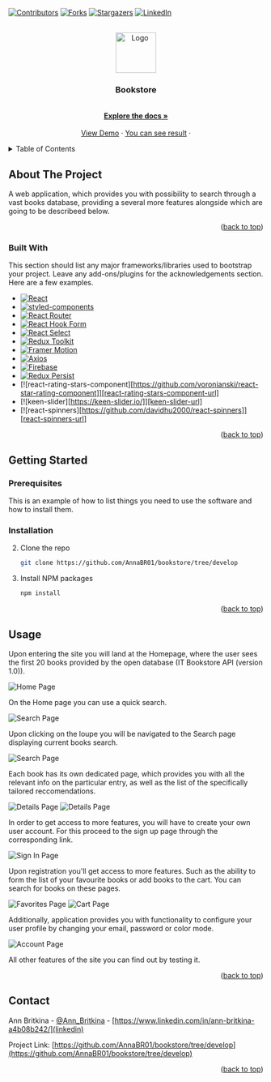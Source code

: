 [![Contributors][contributors-shield]][contributors-url]
[![Forks][forks-shield]][forks-url]
[![Stargazers][stars-shield]][stars-url]
[![LinkedIn][linkedin-shield]][linkedin-url]

<br />
<div align="center">
  <a href="https://github.com/AnnaBR01/bookstore/tree/develop">
    <img src="images/logo.png" alt="Logo" width="80" height="80">
  </a>

  <h3 align="center">Bookstore</h3>

  <p align="center">
       <br />
    <a href="https://github.com/AnnaBR01/bookstore/tree/develop"><strong>Explore the docs »</strong></a>
    <br />
    <br />
    <a href="https://github.com/AnnaBR01/bookstore/tree/develop">View Demo</a>
    ·
    <a href="https://annabr01.github.io/bookstore/">You can see result</a>
    ·

  </p>
</div>

<details>
  <summary>Table of Contents</summary>
  <ol>
    <li>
      <a href="#about-the-project">About The Project</a>
      <ul>
        <li><a href="#built-with">Built With</a></li>
      </ul>
    </li>
    <li>
      <a href="#getting-started">Getting Started</a>
      <ul>
        <li><a href="#prerequisites">Prerequisites</a></li>
        <li><a href="#installation">Installation</a></li>
      </ul>
    </li>
    <li><a href="#usage">Usage</a></li>
    <li><a href="#contact">Contact</a></li>
  </ol>
</details>

## About The Project

A web application, which provides you with possibility to search through a vast books database, providing a several more features alongside which are going to be describeed below.

<p align="right">(<a href="#readme-top">back to top</a>)</p>

### Built With

This section should list any major frameworks/libraries used to bootstrap your project. Leave any add-ons/plugins for the acknowledgements section. Here are a few examples.

- [![React][react.js]][react-url]
- [![styled-components][styled-components]][styled-components-url]
- [![React Router][reactrouter.com]][react-router-url]
- [![React Hook Form][react-hook-form.com]][react-hook-form-url]
- [![React Select][react-select.com]][react-select-url]
- [![Redux Toolkit][redux-toolkit.js.org]][redux-url]
- [![Framer Motion][framer.com]][framer-url]
- [![Axios][axios-http.com]][axios-url]
- [![Firebase][firebase.google.com]][firebase-url]
- [![Redux Persist][github.com/rt2zz/redux-persist]][persist-url]
- [![react-rating-stars-component][https://github.com/voronianski/react-star-rating-component]][react-rating-stars-component-url]
- [![keen-slider][https://keen-slider.io/]][keen-slider-url]
- [![react-spinners][https://github.com/davidhu2000/react-spinners]][react-spinners-url]

<p align="right">(<a href="#readme-top">back to top</a>)</p>

## Getting Started

### Prerequisites

This is an example of how to list things you need to use the software and how to install them.

### Installation

2. Clone the repo
   ```sh
   git clone https://github.com/AnnaBR01/bookstore/tree/develop
   ```
3. Install NPM packages
   ```sh
   npm install
   ```
   <p align="right">(<a href="#readme-top">back to top</a>)</p>

<!-- USAGE EXAMPLES -->

## Usage

Upon entering the site you will land at the Homepage, where the user sees the first 20 books provided by the open database (IT Bookstore API (version 1.0)).

<img src="images/home-page.PNG" alt="Home Page">

On the Home page you can use a quick search.

<img src="images/quick-search.PNG" alt="Search Page">

Upon clicking on the loupe you will be navigated to the Search page displaying current books search.

<img src="images/search-page.PNG" alt="Search Page">

Each book has its own dedicated page, which provides you with all the relevant info on the particular entry, as well as the list of the specifically tailored reccomendations.

<img src="images/details-page-1.PNG" alt="Details Page">
<img src="images/details-page-2.PNG" alt="Details Page">

In order to get access to more features, you will have to create your own user account. For this proceed to the sign up page through the corresponding link.

<img src="images/sign-in-page.PNG" alt="Sign In Page">

Upon registration you'll get access to more features. Such as the ability to form the list of your favourite books or add books to the cart. You can search for books on these pages.

<img src="images/favorites-page.PNG" alt="Favorites Page">
<img src="images/cart-page.PNG" alt="Cart Page">

Additionally, application provides you with functionality to configure your user profile by changing your email, password or color mode.

<img src="images/account-page.PNG" alt="Account Page">

All other features of the site you can find out by testing it.

<p align="right">(<a href="#readme-top">back to top</a>)</p>

## Contact

Ann Britkina - [@Ann_Britkina](telegram) - [https://www.linkedin.com/in/ann-britkina-a4b08b242/](linkedin)

Project Link: [https://github.com/AnnaBR01/bookstore/tree/develop](https://github.com/AnnaBR01/bookstore/tree/develop)

<p align="right">(<a href="#readme-top">back to top</a>)</p>

[contributors-shield]: https://img.shields.io/github/contributors/AnnaBR01/bookstore.svg?style=for-the-badge
[contributors-url]: https://github.com/AnnaBR01/bookstore/graphs/contributors
[forks-shield]: https://img.shields.io/github/forks/AnnaBR01/bookstore.svg?style=for-the-badge
[forks-url]: https://github.com/AnnaBR01/bookstore/network/members
[stars-shield]: https://img.shields.io/github/stars/AnnaBR01/bookstore.svg?style=for-the-badge
[stars-url]: https://github.com/AnnaBR01/bookstore/stargazers
[linkedin-shield]: https://img.shields.io/badge/-LinkedIn-black.svg?style=for-the-badge&logo=linkedin&colorB=555
[linkedin-url]: https://www.linkedin.com/in/ann-britkina-a4b08b242/
[typescriptlang.org]: https://img.shields.io/badge/-Typescript-blue?style=for-the-badge&logo=typescript&logoColor=white
[typescript-url]: https://www.typescriptlang.org/
[react.js]: https://img.shields.io/badge/React-20232A?style=for-the-badge&logo=react&logoColor=61DAFB
[react-url]: https://reactjs.org/
[axios-http.com]: https://img.shields.io/badge/-axios-671ddf?style=for-the-badge&logo=axios&logoColor=white
[axios-url]: https://axios-http.com/ru/docs/intro
[firebase.google.com]: https://img.shields.io/badge/-firebase-5f6368?style=for-the-badge&logo=firebase&logoColor=orange
[firebase-url]: https://firebase.google.com/docs/
[redux-toolkit.js.org]: https://img.shields.io/badge/-redux--toolkit-764abc?style=for-the-badge&logo=redux&logoColor=white
[redux-url]: https://redux-toolkit.js.org/
[react-hook-form.com]: https://img.shields.io/badge/-react--hook--form-1e2a4a?style=for-the-badge&logo=react-hook-form&logoColor=ec5990
[react-hook-form-url]: https://react-hook-form.com/
[github.com/rt2zz/redux-persist]: https://img.shields.io/badge/-redux--persist-persist?style=for-the-badge
[persist-url]: https://github.com/rt2zz/redux-persist#readme
[framer.com]: https://img.shields.io/badge/-framer--motion-DD0031?style=for-the-badge&logo=framer&logoColor=black
[framer-url]: https://www.framer.com/
[react-select.com]: https://img.shields.io/badge/-react--select-FF3E00?style=for-the-badge
[react-select-url]: https://react-select.com/home
[reactrouter.com]: https://img.shields.io/badge/-react--router-563D7C?style=for-the-badge&logo=react-router&logoColor=white
[react-router-url]: https://reactrouter.com/
[styled-components]: https://img.shields.io/badge/-styled--components-35495E?style=for-the-badge&logo=styled-components&logoColor=pink
[styled-components-url]: https://styled-components.com/
[react-rating-stars-component.com]: https://img.shields.io/badge/-react--rating--stars--component%20%E2%AD%90%EF%B8%8F-orange?style=for-the-badge&logo
[react-rating-stars-component-url]: https://github.com/voronianski/react-star-rating-component
[keen-slider.com]: https://img.shields.io/badge/-keen--slider-blue?style=for-the-badge&logo
[keen-slider-url]: https://keen-slider.io/
[react-spinners.com]: https://img.shields.io/badge/-react--spinners-lightgrey?style=for-the-badge&logo
[react-spinners-url]: https://github.com/davidhu2000/react-spinners
